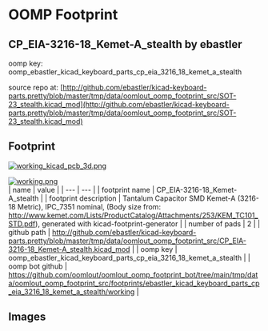 # OOMP Footprint  
## CP_EIA-3216-18_Kemet-A_stealth  by ebastler  
  
oomp key: oomp_ebastler_kicad_keyboard_parts_cp_eia_3216_18_kemet_a_stealth  
  
source repo at: [http://github.com/ebastler/kicad-keyboard-parts.pretty/blob/master/tmp/data/oomlout_oomp_footprint_src/SOT-23_stealth.kicad_mod](http://github.com/ebastler/kicad-keyboard-parts.pretty/blob/master/tmp/data/oomlout_oomp_footprint_src/SOT-23_stealth.kicad_mod)  
## Footprint  
  
[![working_kicad_pcb_3d.png](working_kicad_pcb_3d_600.png)](working_kicad_pcb_3d.png)  
  
[![working.png](working_600.png)](working.png)  
| name | value | 
| --- | --- | 
| footprint name | CP_EIA-3216-18_Kemet-A_stealth | 
| footprint description | Tantalum Capacitor SMD Kemet-A (3216-18 Metric), IPC_7351 nominal, (Body size from: http://www.kemet.com/Lists/ProductCatalog/Attachments/253/KEM_TC101_STD.pdf), generated with kicad-footprint-generator | 
| number of pads | 2 | 
| github path | http://github.com/ebastler/kicad-keyboard-parts.pretty/blob/master/tmp/data/oomlout_oomp_footprint_src/CP_EIA-3216-18_Kemet-A_stealth.kicad_mod | 
| oomp key | oomp_ebastler_kicad_keyboard_parts_cp_eia_3216_18_kemet_a_stealth | 
| oomp bot github | https://github.com/oomlout/oomlout_oomp_footprint_bot/tree/main/tmp/data/oomlout_oomp_footprint_src/footprints/ebastler_kicad_keyboard_parts_cp_eia_3216_18_kemet_a_stealth/working | 
## Images  
